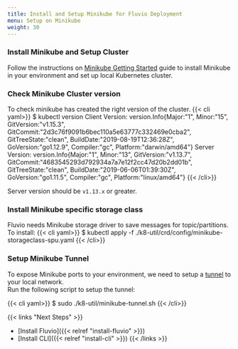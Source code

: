 ```yaml
---
title: Install and Setup Minikube for Fluvio Deployment
menu: Setup on Minikube
weight: 30
---
```


### Install Minikube and Setup Cluster

Follow the instructions on [Minikube Getting Started](https://minikube.sigs.k8s.io/docs/start) guide to install Minikube in your environment and set up local Kubernetes cluster.


### Check Minikube Cluster  version

To check minikube has created the right version of the cluster. 
{{< cli yaml>}}
$ kubectl version
Client Version: version.Info{Major:"1", Minor:"15", GitVersion:"v1.15.3", GitCommit:"2d3c76f9091b6bec110a5e63777c332469e0cba2", GitTreeState:"clean", BuildDate:"2019-08-19T12:36:28Z", GoVersion:"go1.12.9", Compiler:"gc", Platform:"darwin/amd64"}
Server Version: version.Info{Major:"1", Minor:"13", GitVersion:"v1.13.7", GitCommit:"4683545293d792934a7a7e12f2cc47d20b2dd01b", GitTreeState:"clean", BuildDate:"2019-06-06T01:39:30Z", GoVersion:"go1.11.5", Compiler:"gc", Platform:"linux/amd64"}
{{< /cli>}}

Server version should be ```v1.13.x``` or greater.

### Install Minikube specific storage class

Fluvio needs Minikube storage driver to save messages for topic/partitions.  To install:
{{< cli yaml>}}
$ kubectl apply -f ./k8-util/crd/config/minikube-storageclass-spu.yaml
{{< /cli>}}


### Setup Minikube Tunnel

To expose Minikube ports to your environment, we need to setup a [tunnel](https://minikube.sigs.k8s.io/docs/tasks/loadbalancer/) to your local network.  
Run the following script to setup the tunnel:

{{< cli yaml>}}
$ sudo ./k8-util/minikube-tunnel.sh
{{< /cli>}}


{{< links "Next Steps" >}}
* [Install Fluvio]({{< relref "install-fluvio" >}})
* [Install CLI]({{< relref "install-cli" >}})
{{< /links >}}
